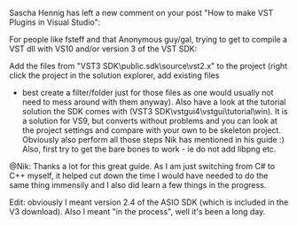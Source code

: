 Sascha Hennig has left a new comment on your post "How to make VST
Plugins in Visual Studio":

For people like fsteff and that Anonymous guy/gal, trying to get to
compile a VST dll with VS10 and/or version 3 of the VST SDK:

Add the files from "VST3 SDK\public.sdk\source\vst2.x" to the project
(right click the project in the solution explorer, add existing files
- best create a filter/folder just for those files as one would
usually not need to mess around with them anyway). Also have a look at
the tutorial solution the SDK comes with (VST3
SDK\vstgui4\vstgui\tutorial\win). It is a solution for VS9, but
converts without problems and you can look at the project settings and
compare with your own to be skeleton project. Obviously also perform
all those steps Nik has mentioned in his guide :) Also, first try to
get the bare bones to work - ie do not add libpng etc.

@Nik: Thanks a lot for this great guide. As I am just switching from
C# to C++ myself, it helped cut down the time I would have needed to
do the same thing immensily and I also did learn a few things in the
progress.

Edit: obviously I meant version 2.4 of the ASIO SDK (which is included
in the V3 download). Also I meant "in the process", well it's been a
long day.

